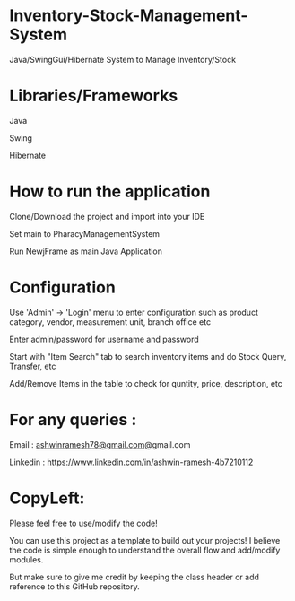 # Inventory-Stock-Management-System

Java/SwingGui/Hibernate System to Manage Inventory/Stock


# Libraries/Frameworks

Java

Swing

Hibernate


# How to run the application

Clone/Download the project and import into your IDE

Set main to PharacyManagementSystem

Run NewjFrame as main Java Application


# Configuration

Use 'Admin' -> 'Login' menu to enter configuration such as product category, vendor, measurement unit, branch office etc

Enter admin/password for username and password

Start with "Item Search" tab to search inventory items and do Stock Query, Transfer, etc

Add/Remove Items in the table to check for quntity, price, description, etc


# For any queries :

Email : ashwinramesh78@gmail.com@gmail.com

Linkedin : https://www.linkedin.com/in/ashwin-ramesh-4b7210112

# CopyLeft:

Please feel free to use/modify the code!

You can use this project as a template to build out your projects! I believe the code is simple enough to understand the overall flow and add/modify modules.

But make sure to give me credit by keeping the class header or add reference to this GitHub repository.
